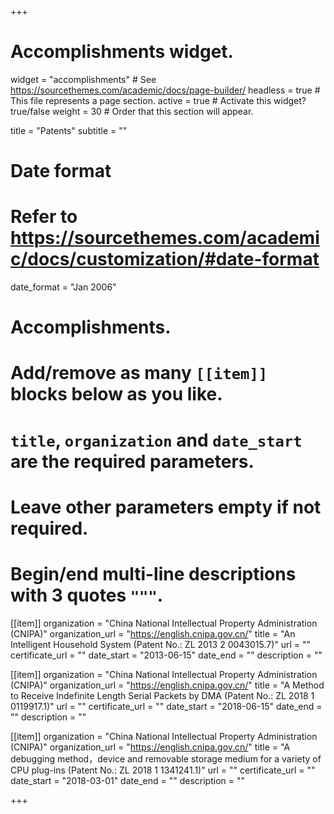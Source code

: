+++
# Accomplishments widget.
widget = "accomplishments"  # See https://sourcethemes.com/academic/docs/page-builder/
headless = true  # This file represents a page section.
active = true  # Activate this widget? true/false
weight = 30  # Order that this section will appear.

title = "Patents"
subtitle = ""

# Date format
#   Refer to https://sourcethemes.com/academic/docs/customization/#date-format
date_format = "Jan 2006"

# Accomplishments.
#   Add/remove as many `[[item]]` blocks below as you like.
#   `title`, `organization` and `date_start` are the required parameters.
#   Leave other parameters empty if not required.
#   Begin/end multi-line descriptions with 3 quotes `"""`.

[[item]]
  organization = "China National Intellectual Property Administration (CNIPA)"
  organization_url = "https://english.cnipa.gov.cn/"
  title = "An Intelligent Household System (Patent No.: ZL 2013 2 0043015.7)"
  url = ""
  certificate_url = ""
  date_start = "2013-06-15"
  date_end = ""
  description = ""

[[item]]
  organization = "China National Intellectual Property Administration (CNIPA)"
  organization_url = "https://english.cnipa.gov.cn/"
  title = "A Method to Receive Indefinite Length Serial Packets by DMA (Patent No.: ZL 2018 1 0119917.1)"
  url = ""
  certificate_url = ""
  date_start = "2018-06-15"
  date_end = ""
  description = ""

[[item]]
  organization = "China National Intellectual Property Administration (CNIPA)"
  organization_url = "https://english.cnipa.gov.cn/"
  title = "A debugging method，device and removable storage medium for a variety of CPU plug-ins (Patent No.: ZL 2018 1 1341241.1)"
  url = ""
  certificate_url = ""
  date_start = "2018-03-01"
  date_end = ""
  description = ""
  


+++
